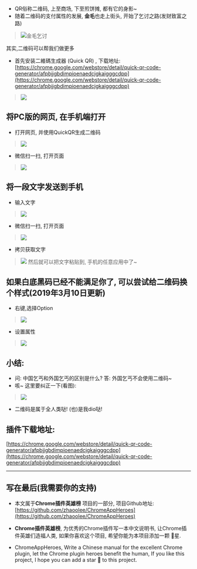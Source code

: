 * QR俗称二维码, 上至商场, 下至煎饼摊, 都有它的身影~
* 随着二维码的支付属性的发展, **金毛**也走上街头, 开始了乞讨之路\(发财致富之路\)
> ![金毛乞讨](https://raw.githubusercontent.com/zhaoolee/GraphBed/master/ChromeAppHeroes/fb0a30e00de841cba30fac29b9a4c7ea.jpeg)

其实,二维码可以帮我们做更多

* 首先安装二維碼生成器 \(Quick QR\) , 下载地址: [https://chrome.google.com/webstore/detail/quick-qr-code-generator/afpbjjgbdimpioenaedcjgkaigggcdpp](https://chrome.google.com/webstore/detail/quick-qr-code-generator/afpbjjgbdimpioenaedcjgkaigggcdpp)
> ![](https://raw.githubusercontent.com/zhaoolee/GraphBed/master/ChromeAppHeroes/4387b0c2c4114f89adb5f0daca4f0e7d.png)

## 将PC版的网页, 在手机端打开

* 打开网页, 并使用QuickQR生成二维码
> ![](https://raw.githubusercontent.com/zhaoolee/GraphBed/master/ChromeAppHeroes/eb68652407f44361938461fec4faf282.png)
* 微信扫一扫, 打开页面
> ![](https://raw.githubusercontent.com/zhaoolee/GraphBed/master/ChromeAppHeroes/67611ba21cb54df9a7a1f3aa9d890824.png)

## 将一段文字发送到手机

* 输入文字
> ![](https://raw.githubusercontent.com/zhaoolee/GraphBed/master/ChromeAppHeroes/bc7651c9224a425ca1b47ff8cc2f5adf.png)
* 微信扫一扫, 打开页面
> ![](https://raw.githubusercontent.com/zhaoolee/GraphBed/master/ChromeAppHeroes/7c785850f68341f8ab95a9db4663492e.png)
* 拷贝获取文字
> ![](https://raw.githubusercontent.com/zhaoolee/GraphBed/master/ChromeAppHeroes/2a929355f8dd4f9b87afcc68586a0047.png)
> 然后就可以把文字粘贴到, 手机的任意应用中了~

## 如果白底黑码已经不能满足你了, 可以尝试给二维码换个样式(2019年3月10日更新)
- 右键,选择Option
> ![](https://raw.githubusercontent.com/zhaoolee/GraphBed/master/ChromeAppHeroes/5b6ec96569c448bc8e17906067bd28ea.png)
- 设置属性
> ![](https://raw.githubusercontent.com/zhaoolee/GraphBed/master/ChromeAppHeroes/85a23dfbd1d64738a808b0e7eb6ea6f5.png)





## 小结:

* 问: 中国乞丐和外国乞丐的区别是什么? 答: 外国乞丐不会使用二维码~
* 咳~ 这里要纠正一下\(看图\):
> ![](https://raw.githubusercontent.com/zhaoolee/GraphBed/master/ChromeAppHeroes/103772f5342e40ebafb810ac6360ab00.jpeg)
* 二维码是属于全人类哒! \(也\)是我dio哒!

## 插件下载地址:

[https://chrome.google.com/webstore/detail/quick-qr-code-generator/afpbjjgbdimpioenaedcjgkaigggcdpp](https://chrome.google.com/webstore/detail/quick-qr-code-generator/afpbjjgbdimpioenaedcjgkaigggcdpp)

---

## 写在最后\(我需要你的支持\)

* 本文属于**Chrome插件英雄榜** 项目的一部分, 项目Github地址: [https://github.com/zhaoolee/ChromeAppHeroes](https://github.com/zhaoolee/ChromeAppHeroes)

* **Chrome插件英雄榜**, 为优秀的Chrome插件写一本中文说明书, 让Chrome插件英雄们造福人类, 如果你喜欢这个项目, 希望你能为本项目添加一颗 🌟星.

* ChromeAppHeroes, Write a Chinese manual for the excellent Chrome plugin, let the Chrome plugin heroes benefit the human, If you like this project, I hope you can add a star 🌟 to this project.



